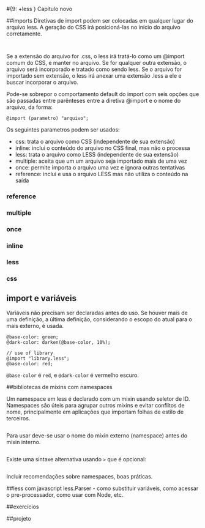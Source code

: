 #{9: +less }
Capítulo novo

##imports
Diretivas de import podem ser colocadas em qualquer lugar do arquivo less. A geração do CSS irá posicioná-las no início do arquivo corretamente.
```
```
```
```
Se a extensão do arquivo for .css, o less irá tratá-lo como um @import comum do CSS, e manter no arquivo. Se for qualquer outra extensão, o arquivo será incorporado e tratado como sendo less. Se o arquivo for importado sem extensão, o less irá anexar uma extensão .less a ele e buscar incorporar o arquivo.

Pode-se sobrepor o comportamento default do import com seis opções que são passadas entre parênteses entre a diretiva @import e o nome do arquivo, da forma:

```
@import (parametro) "arquivo";
```
Os seguintes parametros podem ser usados:

- css: trata o arquivo como CSS (independente de sua extensão)
- inline: inclui o conteúdo do arquivo no CSS final, mas não o processa
- less: trata o arquivo como LESS (independente de sua extensão)
- multiple: aceita que um um arquivo seja importado mais de uma vez
- once: permite importa o arquivo uma vez e ignora outras tentativas
- reference: inclui e usa o arquivo LESS mas não utiliza o conteúdo na saída

### reference
### multiple
### once
### inline
### less
### css


## import e variáveis

Variáveis não precisam ser declaradas antes do uso. Se houver mais de uma definição, a última definição, considerando o escopo do atual para o mais externo, é usada.

```
@base-color: green;
@dark-color: darken(@base-color, 10%);

// use of library
@import "library.less";
@base-color: red;
```

`@base-color` é `red`, e `@dark-color` é vermelho escuro.

##bibliotecas de mixins com namespaces

Um namespace em less é declarado com um mixin usando seletor de ID. Namespaces são úteis para agrupar outros mixins e evitar conflitos de nome, principalmente em aplicações que importam folhas de estilo de terceiros.

```
```
Para usar deve-se usar o nome do mixin externo (namespace) antes do mixin interno.

```
```
Existe uma sintaxe alternativa usando `>` que é opcional:

```
```

Incluir recomendações sobre namespaces, boas práticas.

##less com javascript
less.Parser - como substituir variáveis, como acessar o pre-processador, como usar com Node, etc.

##exercícios

##projeto